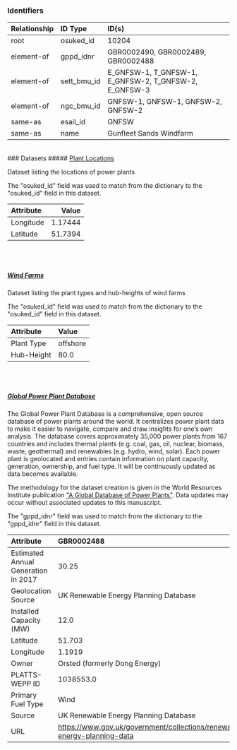 ### Identifiers

| Relationship   | ID Type     | ID(s)                                                 |
|:---------------|:------------|:------------------------------------------------------|
| root           | osuked_id   | 10204                                                 |
| element-of     | gppd_idnr   | GBR0002490, GBR0002489, GBR0002488                    |
| element-of     | sett_bmu_id | E_GNFSW-1, T_GNFSW-1, E_GNFSW-2, T_GNFSW-2, E_GNFSW-3 |
| element-of     | ngc_bmu_id  | GNFSW-1, GNFSW-1, GNFSW-2, GNFSW-2                    |
| same-as        | esail_id    | GNFSW                                                 |
| same-as        | name        | Gunfleet Sands Windfarm                               |

<br>
### Datasets
##### <a href="https://raw.githubusercontent.com/OSUKED/Dictionary-Datasets/main/datasets/plant-locations/datapackage.json">Plant Locations</a>

Dataset listing the locations of power plants

The "osuked_id" field was used to match from the dictionary to the "osuked_id" field in this dataset.

| Attribute   |    Value |
|:------------|---------:|
| Longitude   |  1.17444 |
| Latitude    | 51.7394  |

<br><br>
##### <a href="https://raw.githubusercontent.com/OSUKED/Dictionary-Datasets/main/datasets/wind-farms/datapackage.json">Wind Farms</a>

Dataset listing the plant types and hub-heights of wind farms

The "osuked_id" field was used to match from the dictionary to the "osuked_id" field in this dataset.

| Attribute   | Value    |
|:------------|:---------|
| Plant Type  | offshore |
| Hub-Height  | 80.0     |

<br><br>
##### <a href="https://raw.githubusercontent.com/OSUKED/Dictionary-Datasets/main/datasets/global-power-plant-database/datapackage.json">Global Power Plant Database</a>

The Global Power Plant Database is a comprehensive, open source database of power plants around the world. It centralizes power plant data to make it easier to navigate, compare and draw insights for one’s own analysis. The database covers approximately 35,000 power plants from 167 countries and includes thermal plants (e.g. coal, gas, oil, nuclear, biomass, waste, geothermal) and renewables (e.g. hydro, wind, solar). Each power plant is geolocated and entries contain information on plant capacity, generation, ownership, and fuel type. It will be continuously updated as data becomes available. 

The methodology for the dataset creation is given in the World Resources Institute publication ["A Global Database of Power Plants"](https://www.wri.org/research/global-database-power-plants). Data updates may occur without associated updates to this manuscript.

The "gppd_idnr" field was used to match from the dictionary to the "gppd_idnr" field in this dataset.

| Attribute                           | GBR0002488                                                               | GBR0002489                                                               | GBR0002490                                                               |
|:------------------------------------|:-------------------------------------------------------------------------|:-------------------------------------------------------------------------|:-------------------------------------------------------------------------|
| Estimated Annual Generation in 2017 | 30.25                                                                    | 163.86                                                                   | 272.26                                                                   |
| Geolocation Source                  | UK Renewable Energy Planning Database                                    | UK Renewable Energy Planning Database                                    | UK Renewable Energy Planning Database                                    |
| Installed Capacity (MW)             | 12.0                                                                     | 65.0                                                                     | 108.0                                                                    |
| Latitude                            | 51.703                                                                   | 51.7272                                                                  | 51.7308                                                                  |
| Longitude                           | 1.1919                                                                   | 1.2459                                                                   | 1.218                                                                    |
| Owner                               | Orsted (formerly Dong Energy)                                            | Orsted (formerly Dong Energy)                                            | Orsted (formerly Dong Energy)                                            |
| PLATTS-WEPP ID                      | 1038553.0                                                                | nan                                                                      | 1038553.0                                                                |
| Primary Fuel Type                   | Wind                                                                     | Wind                                                                     | Wind                                                                     |
| Source                              | UK Renewable Energy Planning Database                                    | UK Renewable Energy Planning Database                                    | UK Renewable Energy Planning Database                                    |
| URL                                 | https://www.gov.uk/government/collections/renewable-energy-planning-data | https://www.gov.uk/government/collections/renewable-energy-planning-data | https://www.gov.uk/government/collections/renewable-energy-planning-data |
